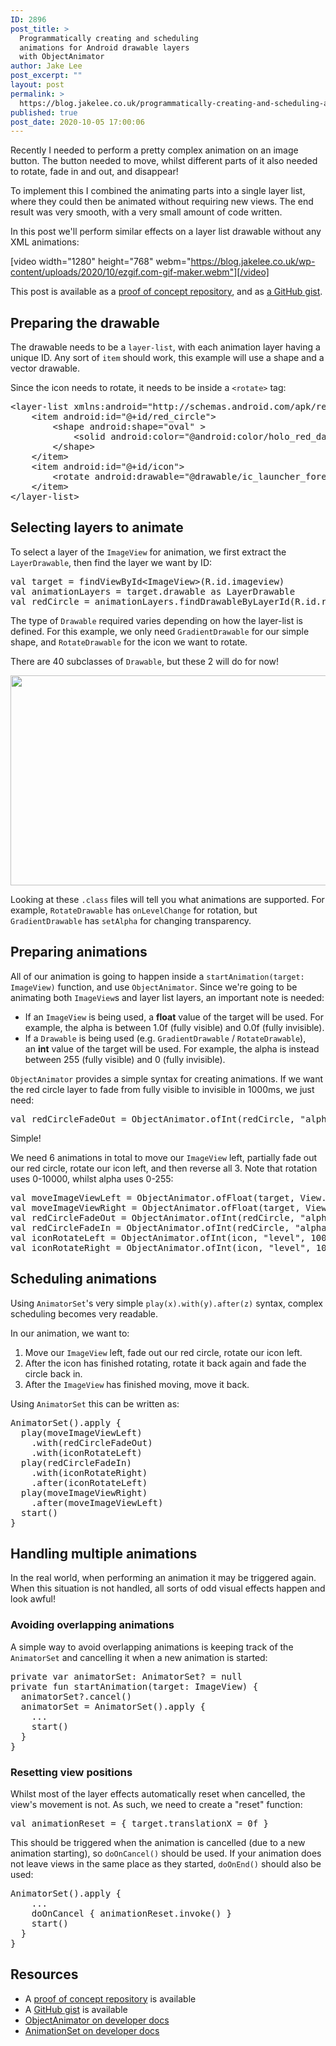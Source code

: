```yaml
---
ID: 2896
post_title: >
  Programmatically creating and scheduling
  animations for Android drawable layers
  with ObjectAnimator
author: Jake Lee
post_excerpt: ""
layout: post
permalink: >
  https://blog.jakelee.co.uk/programmatically-creating-and-scheduling-animations-for-android-drawable-layers-with-objectanimator/
published: true
post_date: 2020-10-05 17:00:06
---
```

Recently I needed to perform a pretty complex animation on an image button. The button needed to move, whilst different parts of it also needed to rotate, fade in and out, and disappear!

To implement this I combined the animating parts into a single layer list, where they could then be animated without requiring new views. The end result was very smooth, with a very small amount of code written.

In this post we'll perform similar effects on a layer list drawable without any XML animations:

[video width="1280" height="768" webm="https://blog.jakelee.co.uk/wp-content/uploads/2020/10/ezgif.com-gif-maker.webm"][/video]

This post is available as a <a href="https://github.com/JakeSteam/animating-layerlists" target="_blank" rel="noopener noreferrer">proof of concept repository</a>, and as <a href="https://gist.github.com/JakeSteam/c610598867b80fde6fedfc74ce282dd0" target="_blank" rel="noopener noreferrer">a GitHub gist</a>.
<!--more-->
<h2>Preparing the drawable</h2>
The drawable needs to be a <code>layer-list</code>, with each animation layer having a unique ID. Any sort of <code>item</code> should work, this example will use a shape and a vector drawable.

Since the icon needs to rotate, it needs to be inside a <code>&lt;rotate&gt;</code> tag:
<pre>&lt;layer-list xmlns:android="http://schemas.android.com/apk/res/android"&gt;
    &lt;item android:id="@+id/red_circle"&gt;
        &lt;shape android:shape="oval" &gt;
            &lt;solid android:color="@android:color/holo_red_dark" /&gt;
        &lt;/shape&gt;
    &lt;/item&gt;
    &lt;item android:id="@+id/icon"&gt;
        &lt;rotate android:drawable="@drawable/ic_launcher_foreground" /&gt;
    &lt;/item&gt;
&lt;/layer-list&gt;</pre>
<h2>Selecting layers to animate</h2>
To select a layer of the <code>ImageView</code> for animation, we first extract the <code>LayerDrawable</code>, then find the layer we want by ID:
<pre>val target = findViewById&lt;ImageView&gt;(R.id.imageview)
val animationLayers = target.drawable as LayerDrawable    
val redCircle = animationLayers.findDrawableByLayerId(R.id.red_circle) as GradientDrawable</pre>
The type of <code>Drawable</code> required varies depending on how the layer-list is defined. For this example, we only need <code>GradientDrawable</code> for our simple shape, and <code>RotateDrawable</code> for the icon we want to rotate.

There are 40 subclasses of <code>Drawable</code>, but these 2 will do for now!

<a href="https://blog.jakelee.co.uk/wp-content/uploads/2020/10/eVGhPpe.png"><img class="aligncenter size-full wp-image-2898" src="https://blog.jakelee.co.uk/wp-content/uploads/2020/10/eVGhPpe.png" alt="" width="1148" height="336" /></a>

Looking at these <code>.class</code> files will tell you what animations are supported. For example, <code>RotateDrawable</code> has <code>onLevelChange</code> for rotation, but <code>GradientDrawable</code> has <code>setAlpha</code> for changing transparency.
<h2>Preparing animations</h2>
All of our animation is going to happen inside a <code>startAnimation(target: ImageView)</code> function, and use <code>ObjectAnimator</code>. Since we're going to be animating both <code>ImageView</code>s and layer list layers, an important note is needed:
<ul>
 	<li>If an <code>ImageView</code> is being used, a <strong>float</strong> value of the target will be used. For example, the alpha is between 1.0f (fully visible) and 0.0f (fully invisible).</li>
 	<li>If a <code>Drawable</code> is being used (e.g. <code>GradientDrawable</code> / <code>RotateDrawable</code>), an <strong>int</strong> value of the target will be used. For example, the alpha is instead between 255 (fully visible) and 0 (fully invisible).</li>
</ul>
<code>ObjectAnimator</code> provides a simple syntax for creating animations. If we want the red circle layer to fade from fully visible to invisible in 1000ms, we just need:
<pre>val redCircleFadeOut = ObjectAnimator.ofInt(redCircle, "alpha", 255, 0).setDuration(1000)</pre>
Simple!

We need 6 animations in total to move our <code>ImageView</code> left, partially fade out our red circle, rotate our icon left, and then reverse all 3. Note that rotation uses 0-10000, whilst alpha uses 0-255:
<pre>val moveImageViewLeft = ObjectAnimator.ofFloat(target, View.TRANSLATION_X, -200f).setDuration(6000)
val moveImageViewRight = ObjectAnimator.ofFloat(target, View.TRANSLATION_X, 0f).setDuration(6000)
val redCircleFadeOut = ObjectAnimator.ofInt(redCircle, "alpha", 255, 100).setDuration(1000)
val redCircleFadeIn = ObjectAnimator.ofInt(redCircle, "alpha", 100, 255).setDuration(100)
val iconRotateLeft = ObjectAnimator.ofInt(icon, "level", 10000, 1000).setDuration(3000)
val iconRotateRight = ObjectAnimator.ofInt(icon, "level", 1000, 10000).setDuration(300)</pre>
<h2>Scheduling animations</h2>
Using <code>AnimatorSet</code>'s very simple <code>play(x).with(y).after(z)</code> syntax, complex scheduling becomes very readable.

In our animation, we want to:
<ol>
 	<li>Move our <code>ImageView</code> left, fade out our red circle, rotate our icon left.</li>
 	<li>After the icon has finished rotating, rotate it back again and fade the circle back in.</li>
 	<li>After the <code>ImageView</code> has finished moving, move it back.</li>
</ol>
Using <code>AnimatorSet</code> this can be written as:
<pre>AnimatorSet().apply {
  play(moveImageViewLeft)
    .with(redCircleFadeOut)
    .with(iconRotateLeft)
  play(redCircleFadeIn)
    .with(iconRotateRight)
    .after(iconRotateLeft)
  play(moveImageViewRight)
    .after(moveImageViewLeft)
  start()
}</pre>
<h2>Handling multiple animations</h2>
In the real world, when performing an animation it may be triggered again. When this situation is not handled, all sorts of odd visual effects happen and look awful!
<h3>Avoiding overlapping animations</h3>
A simple way to avoid overlapping animations is keeping track of the <code>AnimatorSet</code> and cancelling it when a new animation is started:
<pre>private var animatorSet: AnimatorSet? = null
private fun startAnimation(target: ImageView) {
  animatorSet?.cancel()
  animatorSet = AnimatorSet().apply {
    ...
    start()
  }
}</pre>
<h3>Resetting view positions</h3>
Whilst most of the layer effects automatically reset when cancelled, the view's movement is not. As such, we need to create a "reset" function:
<pre>val animationReset = { target.translationX = 0f }</pre>
This should be triggered when the animation is cancelled (due to a new animation starting), so <code>doOnCancel()</code> should be used. If your animation does not leave views in the same place as they started, <code>doOnEnd()</code> should also be used:
<pre>AnimatorSet().apply {
    ...
    doOnCancel { animationReset.invoke() }
    start()
  }
}
</pre>
<h2>Resources</h2>
<ul>
 	<li>A <a href="https://github.com/JakeSteam/animating-layerlists" target="_blank" rel="noopener noreferrer">proof of concept repository</a> is available</li>
 	<li>A <a href="https://gist.github.com/JakeSteam/c610598867b80fde6fedfc74ce282dd0" target="_blank" rel="noopener noreferrer">GitHub gist</a> is available</li>
 	<li><a href="https://developer.android.com/reference/android/animation/ObjectAnimator" target="_blank" rel="noopener noreferrer">ObjectAnimator on developer docs</a></li>
 	<li><a href="https://developer.android.com/reference/android/view/animation/AnimationSet" target="_blank" rel="noopener noreferrer">AnimationSet on developer docs</a></li>
</ul>